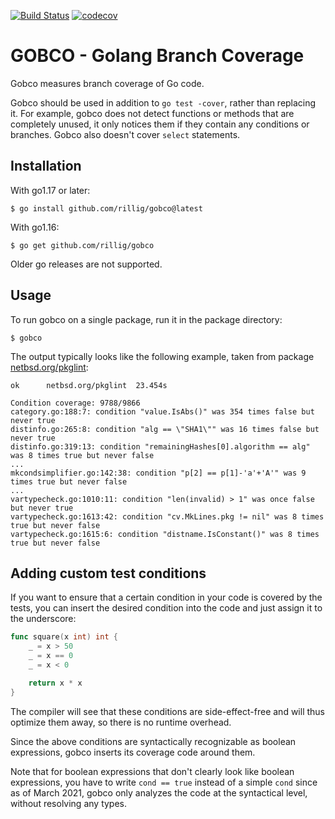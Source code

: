 [![Build Status](https://app.travis-ci.com/rillig/gobco.svg?branch=master)](https://app.travis-ci.com/github/rillig/gobco)
[![codecov](https://codecov.io/gh/rillig/gobco/branch/master/graph/badge.svg)](https://codecov.io/gh/rillig/gobco)

# GOBCO - Golang Branch Coverage

Gobco measures branch coverage of Go code.

Gobco should be used in addition to `go test -cover`,
rather than replacing it.
For example, gobco does not detect functions or methods that are completely
unused, it only notices them if they contain any conditions or branches.
Gobco also doesn't cover `select` statements.

## Installation

With go1.17 or later:

```text
$ go install github.com/rillig/gobco@latest
```

With go1.16:

```text
$ go get github.com/rillig/gobco
```

Older go releases are not supported.

## Usage

To run gobco on a single package, run it in the package directory:

~~~text
$ gobco
~~~

The output typically looks like the following example, taken from package
[netbsd.org/pkglint](https://github.com/rillig/pkglint):

```text
ok  	netbsd.org/pkglint	23.454s

Condition coverage: 9788/9866
category.go:188:7: condition "value.IsAbs()" was 354 times false but never true
distinfo.go:265:8: condition "alg == \"SHA1\"" was 16 times false but never true
distinfo.go:319:13: condition "remainingHashes[0].algorithm == alg" was 8 times true but never false
...
mkcondsimplifier.go:142:38: condition "p[2] == p[1]-'a'+'A'" was 9 times true but never false
...
vartypecheck.go:1010:11: condition "len(invalid) > 1" was once false but never true
vartypecheck.go:1613:42: condition "cv.MkLines.pkg != nil" was 8 times true but never false
vartypecheck.go:1615:6: condition "distname.IsConstant()" was 8 times true but never false
```

## Adding custom test conditions

If you want to ensure that a certain condition in your code is covered by the
tests, you can insert the desired condition into the code and just assign it
to the underscore:

~~~go
func square(x int) int {
    _ = x > 50
    _ = x == 0
    _ = x < 0

    return x * x
}
~~~

The compiler will see that these conditions are side-effect-free and will thus
optimize them away, so there is no runtime overhead.

Since the above conditions are syntactically recognizable as boolean
expressions, gobco inserts its coverage code around them.

Note that for boolean expressions that don't clearly look like boolean
expressions, you have to write `cond == true` instead of a simple `cond` since
as of March 2021, gobco only analyzes the code at the syntactical level,
without resolving any types.
